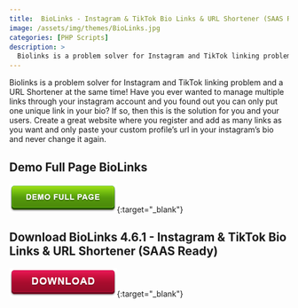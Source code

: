 ```yaml
---
title:  BioLinks - Instagram & TikTok Bio Links & URL Shortener (SAAS Ready)
image: /assets/img/themes/BioLinks.jpg
categories: [PHP Scripts]
description: >
  Biolinks is a problem solver for Instagram and TikTok linking problem and a URL Shortener at the same time! 
---
```


Biolinks is a problem solver for Instagram and TikTok linking problem and a URL Shortener at the same time! Have you ever wanted to manage multiple links through your instagram account and you found out you can only put one unique link in your bio? If so, then this is the solution for you and your users. Create a great website where you register and add as many links as you want and only paste your custom profile’s url in your instagram’s bio and never change it again.  

## Demo Full Page BioLinks
[![button](/assets/img/demo.png)](https://codecanyon.net/item/biolink-boost-instagram-bio-linking/20740546){:target="_blank"}  

## Download BioLinks 4.6.1 - Instagram & TikTok Bio Links & URL Shortener (SAAS Ready)  
[![button](/assets/img/download.png)](http://gestyy.com/e02Ass){:target="_blank"}  